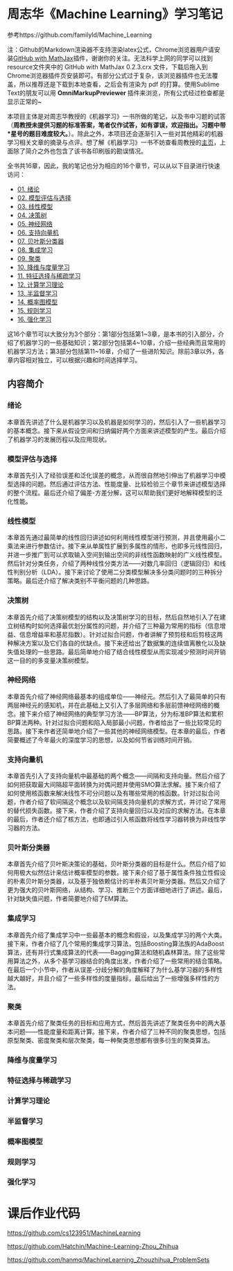 # 周志华《Machine Learning》学习笔记

参考https://github.com/familyld/Machine_Learning

注：Github的Markdown渲染器不支持渲染latex公式，Chrome浏览器用户请安装[GitHub with MathJax](https://chrome.google.com/webstore/detail/github-with-mathjax/ioemnmodlmafdkllaclgeombjnmnbima)插件，谢谢你的关注。无法科学上网的同学可以找到resource文件夹中的 GitHub with MathJax 0.2.3.crx 文件，下载后拖入到Chrome浏览器插件页安装即可。有部分公式过于复杂，该浏览器插件也无法覆盖，所以推荐还是下载到本地查看，之后会有渲染为 pdf 的打算。使用Sublime Text的朋友可以用 **OmniMarkupPreviewer** 插件来浏览，所有公式经过检查都是显示正常的~

本项目主体是对周志华教授的《机器学习》一书所做的笔记，以及书中习题的试答（**周教授未提供习题的标准答案，笔者仅作试答，如有谬误，欢迎指出。习题中带\*星号的题目难度较大。**）。除此之外，本项目还会逐渐引入一些对其他精彩的机器学习相关文章的摘录与点评。想了解《机器学习》一书不妨查看周教授的[主页](http://cs.nju.edu.cn/zhouzh/zhouzh.files/publication/MLbook2016.htm)，上面除了简介之外也包含了该书各印刷版的勘误情况。

全书共16章，因此，我的笔记也分为相应的16个章节，可以从以下目录进行快速访问：

- [01. 绪论](https://github.com/familyld/Machine_Learning/blob/master/01introduction.md)
- [02. 模型评估与选择](https://github.com/familyld/Machine_Learning/blob/master/02model_evaluation_and_model_selection.md)
- [03. 线性模型](https://github.com/familyld/Machine_Learning/blob/master/03linear_model.md)
- [04. 决策树](https://github.com/familyld/Machine_Learning/blob/master/04decision_tree.md)
- [05. 神经网络](https://github.com/familyld/Machine_Learning/blob/master/05neural_network.md)
- [06. 支持向量机](https://github.com/familyld/Machine_Learning/blob/master/06support_vector_machine.md)
- [07. 贝叶斯分类器](https://github.com/familyld/Machine_Learning/blob/master/07Bayes_classifier.md)
- [08. 集成学习](https://github.com/familyld/Machine_Learning/blob/master/08ensemble_learning.md)
- [09. 聚类](https://github.com/familyld/Machine_Learning/blob/master/09clustering.md)
- [10. 降维与度量学习](https://github.com/familyld/Machine_Learning/blob/master/10dimension_reduction_and_metric_learning.md)
- [11. 特征选择与稀疏学习](https://github.com/familyld/Machine_Learning/blob/master/11feature_selection_and_sparse_learning.md)
- [12. 计算学习理论](https://github.com/familyld/Machine_Learning/blob/master/12computational_learning_theory.md)
- [13. 半监督学习](https://github.com/familyld/Machine_Learning/blob/master/13semi-supervised_learning.md)
- [14. 概率图模型](https://github.com/familyld/Machine_Learning/blob/master/14probabilistic_graphical_model.md)
- [15. 规则学习](https://github.com/familyld/Machine_Learning/blob/master/15rule_learning.md)
- [16. 强化学习](https://github.com/familyld/Machine_Learning/blob/master/16reinforcement_learning.md)

这16个章节可以大致分为3个部分：第1部分包括第1\~3章，是本书的引入部分，介绍了机器学习的一些基础知识；第2部分包括第4\~10章，介绍一些经典而且常用的机器学习方法；第3部分包括第11\~16章，介绍了一些进阶知识。除前3章以外，各章内容相对独立，可以根据兴趣和时间选择学习。

## 内容简介

### 绪论

本章首先讲述了什么是机器学习以及机器是如何学习的，然后引入了一些机器学习的基本概念。接下来从假设空间和归纳偏好两个方面来讲述模型的产生。最后介绍了机器学习的发展历程以及应用现状。

### 模型评估与选择

本章首先引入了经验误差和泛化误差的概念，从而很自然地引伸出了机器学习中模型选择的问题。然后通过评估方法、性能度量、比较检验三个章节来讲述模型选择的整个流程。最后还介绍了偏差-方差分解，这可以帮助我们更好地解释模型的泛化性能。

### 线性模型

本章首先通过最简单的线性回归讲述如何利用线性模型进行预测，并且使用最小二乘法来进行参数估计。接下来从单属性扩展到多属性的情形，也即多元线性回归，并进一步推广到可以求取输入空间到输出空间的非线性函数映射的广义线性模型。然后针对分类任务，介绍了两种线性分类方法——对数几率回归（逻辑回归）和线性判别分析（LDA）。接下来讨论了使用二分类模型解决多分类问题时的三种拆分策略。最后还介绍了解决类别不平衡问题的几种思路。

### 决策树

本章首先介绍了决策树模型的结构以及决策树学习的目标，然后自然地引入了在建立树结构时如何选择最优划分属性的问题，并介绍了三种最为常用的指标（信息增益、信息增益率和基尼指数）。针对过拟合问题，作者讲解了预剪枝和后剪枝这两种解决方案以及它们各自的优缺点。接下来还给出了数据集的连续值离散化以及缺失值处理的一些思路。最后简单地介绍了结合线性模型从而实现减少预测时间开销这一目的的多变量决策树模型。

### 神经网络

本章首先介绍了神经网络最基本的组成单位——神经元。然后引入了最简单的只有两层神经元的感知机，并在此基础上又引入了多层网络和多层前馈神经网络的概念。接下来介绍了神经网络的典型学习方法——BP算法，分为标准BP算法和累积BP算法两种。针对过拟合问题和陷入局部最小问题，作者给出了一些比较常见的思路。接下来作者还简单地介绍了一些其他的神经网络模型。在本章的最后，作者简要概述了今年最火的深度学习的思想，以及如何节省训练时间开销。

### 支持向量机

本章首先引入了支持向量机中最基础的两个概念——间隔和支持向量。然后介绍了如何把获取最大间隔超平面转换为对偶问题并使用SMO算法求解。接下来介绍了如何使用核函数来解决线性不可分问题以及有哪些常用的核函数。针对过拟合问题，作者介绍了软间隔这个概念以及软间隔支持向量机的求解方式，并讨论了常用的替代损失函数。接下来，作者介绍了支持向量回归以及对应的求解方法。在本章的最后，作者还介绍了核方法，也即通过引入核函数将线性学习器转换为非线性学习器的方法。

### 贝叶斯分类器

本章首先介绍了贝叶斯决策论的基础，贝叶斯分类器的目标是什么。然后介绍了如何用极大似然估计来估计概率模型的参数。接下来介绍了基于属性条件独立性假设的朴素贝叶斯分类器，以及基于独依赖估计的半朴素贝叶斯分类器。然后又介绍了更为强大的贝叶斯网络，从结构、学习、推断三个方面详细地进行了讲述。最后，针对缺失值问题，作者简要地介绍了EM算法。

### 集成学习

本章首先介绍了集成学习中一些最基本的概念和假设，以及集成学习的两个大类。接下来，作者介绍了几个常用的集成学习算法，包括Boosting算法族的AdaBoost算法，还有并行式集成算法的代表——Bagging算法和随机森林算法。除了这些常用算法之外，从多个基学习器结合的角度出发，作者介绍了一些常用的结合策略。在最后一个小节中，作者从误差-分歧分解的角度解释了为什么基学习器的多样性越大越好，并且介绍了一些多样性的度量指标，最后给出了一些增强多样性的方法。

### 聚类

本章首先介绍了聚类任务的目标和应用方式，然后首先讲述了聚类任务中的两大基本问题——性能度量和距离计算。接下来，作者介绍了三种不同的聚类思想，包括原型聚类、密度聚类和层次聚类，每一种聚类思想都有很多衍生的聚类算法。

### 降维与度量学习

### 特征选择与稀疏学习

### 计算学习理论

### 半监督学习

### 概率图模型

### 规则学习

### 强化学习

# 课后作业代码

https://github.com/cs123951/MachineLearning

https://github.com/Hatchin/Machine-Learning-Zhou_Zhihua

https://github.com/hanmq/MachineLearning_Zhouzhihua_ProblemSets
